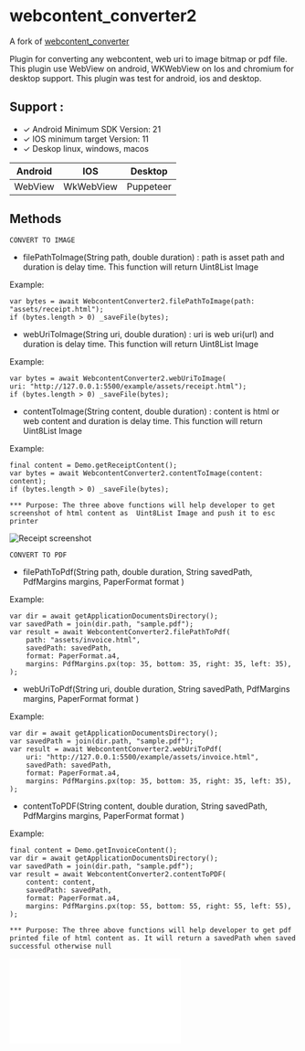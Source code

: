 # webcontent_converter2

A fork of [webcontent_converter](https://pub.dev/packages/webcontent_converter)

Plugin for converting any webcontent, web uri to image bitmap or pdf file. This plugin use WebView on android, WKWebView on Ios and chromium for desktop support. This plugin was test for android, ios and desktop. 

## Support :

- &check; Android Minimum SDK Version: 21
- &check; IOS minimum target Version: 11
- &check; Deskop linux, windows, macos

| Android | IOS | Desktop|
| --- | --- | --- |
|  WebView | WkWebView | Puppeteer |


## Methods

`CONVERT TO IMAGE`

- filePathToImage(String path, double duration) : path is asset path and duration is delay time. This function will return Uint8List Image

Example: 

```
var bytes = await WebcontentConverter2.filePathToImage(path: "assets/receipt.html");
if (bytes.length > 0) _saveFile(bytes);
```

- webUriToImage(String uri, double duration) : uri is web uri(url) and duration is delay time. This function will return Uint8List Image

Example:

```
var bytes = await WebcontentConverter2.webUriToImage(
uri: "http://127.0.0.1:5500/example/assets/receipt.html");
if (bytes.length > 0) _saveFile(bytes);
```

- contentToImage(String content, double duration) : content is html or web content and duration is delay time. This function will return Uint8List Image

Example:

```
final content = Demo.getReceiptContent();
var bytes = await WebcontentConverter2.contentToImage(content: content);
if (bytes.length > 0) _saveFile(bytes);
```

`*** Purpose: The three above functions will help developer to get screenshot of html content as  Uint8List Image and push it to esc printer`

![Receipt screenshot](screenshots/receipt.jpeg?raw=true "Receipt")

`CONVERT TO PDF`

- filePathToPdf(String path, double duration, String savedPath, PdfMargins margins, PaperFormat format )

Example:

```
var dir = await getApplicationDocumentsDirectory();
var savedPath = join(dir.path, "sample.pdf");
var result = await WebcontentConverter2.filePathToPdf(
    path: "assets/invoice.html",
    savedPath: savedPath,
    format: PaperFormat.a4,
    margins: PdfMargins.px(top: 35, bottom: 35, right: 35, left: 35),
);
```

- webUriToPdf(String uri, double duration, String savedPath, PdfMargins margins, PaperFormat format )

Example:

```
var dir = await getApplicationDocumentsDirectory();
var savedPath = join(dir.path, "sample.pdf");
var result = await WebcontentConverter2.webUriToPdf(
    uri: "http://127.0.0.1:5500/example/assets/invoice.html",
    savedPath: savedPath,
    format: PaperFormat.a4,
    margins: PdfMargins.px(top: 35, bottom: 35, right: 35, left: 35),
);
```

- contentToPDF(String content, double duration, String savedPath, PdfMargins margins, PaperFormat format )

Example:

```
final content = Demo.getInvoiceContent();
var dir = await getApplicationDocumentsDirectory();
var savedPath = join(dir.path, "sample.pdf");
var result = await WebcontentConverter2.contentToPDF(
    content: content,
    savedPath: savedPath,
    format: PaperFormat.a4,
    margins: PdfMargins.px(top: 55, bottom: 55, right: 55, left: 55),
);
```

`*** Purpose: The three above functions will help developer to get pdf printed file of html content as. It will return a savedPath when saved successful otherwise null`

![Invoice screenshot](screenshots/invoice.pdf?raw=true "Invoice")